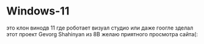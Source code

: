 # Windows-11
это клон винодв 11 где роботает визуал студио или даже гоогле зделал этот проект Gevorg Shahinyan из 8B желаю приятного просмотра сайта(:
